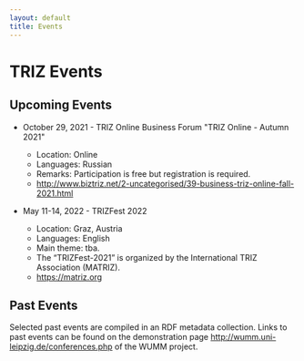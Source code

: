 ```yaml
---
layout: default
title: Events
---
```


# TRIZ Events

## Upcoming Events

* October 29, 2021 - TRIZ Online Business Forum "TRIZ Online - Autumn 2021" 
  - Location: Online
  - Languages: Russian
  - Remarks: Participation is free but registration is required.
  - <http://www.biztriz.net/2-uncategorised/39-business-triz-online-fall-2021.html> 

* May 11-14, 2022 - TRIZFest 2022
  - Location: Graz, Austria
  - Languages: English
  - Main theme: tba.  
  - The “TRIZFest-2021” is organized by the International TRIZ Association
    (MATRIZ).
  - <https://matriz.org>

## Past Events

Selected past events are compiled in an RDF metadata collection.  Links to
past events can be found on the demonstration page
<http://wumm.uni-leipzig.de/conferences.php> of the WUMM project.

